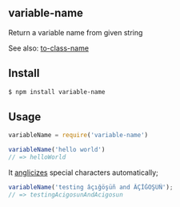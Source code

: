 ## variable-name

Return a variable name from given string

See also: [to-class-name](http://github.com/azer/to-class-name)

## Install

```bash
$ npm install variable-name
```

## Usage

```js
variableName = require('variable-name')

variableName('hello world')
// => helloWorld
```

It [anglicizes](http://github.com/azer/anglicize) special characters automatically;

```js
variableName('testing âçığöşüñ and ÂÇİĞÖŞÜÑ');
// => testingAcigosunAndAcigosun
```
